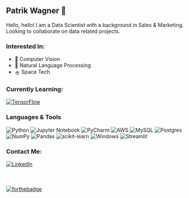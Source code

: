 ## Patrik Wagner :wave:
Hello, hello! I am a Data Scientist with a background in Sales & Marketing. Looking to collaborate on data related projects.

### Interested In:
- 👀 Computer Vision
- :green_book: Natural Language Processing
- :flying_saucer: Space Tech

### Currently Learning:
[![TensorFlow](https://badges.aleen42.com/src/tensorflow.svg)](https://tensorflow.org/)

### Languages & Tools

  ![Python](https://img.shields.io/badge/python-3670A0?style=for-the-badge&logo=python&logoColor=ffdd54)
  ![Jupyter Notebook](https://img.shields.io/badge/jupyter-%23FA0F00.svg?style=for-the-badge&logo=jupyter&logoColor=white)
  ![PyCharm](https://img.shields.io/badge/pycharm-143?style=for-the-badge&logo=pycharm&logoColor=black&color=black&labelColor=green)
  ![AWS](https://img.shields.io/badge/AWS-%23FF9900.svg?style=for-the-badge&logo=amazon-aws&logoColor=white)
  ![MySQL](https://img.shields.io/badge/mysql-%2300f.svg?style=for-the-badge&logo=mysql&logoColor=white)
  ![Postgres](https://img.shields.io/badge/postgres-%23316192.svg?style=for-the-badge&logo=postgresql&logoColor=white)
  ![NumPy](https://img.shields.io/badge/numpy-%23013243.svg?style=for-the-badge&logo=numpy&logoColor=white)
  ![Pandas](https://img.shields.io/badge/pandas-%23150458.svg?style=for-the-badge&logo=pandas&logoColor=white)
  ![scikit-learn](https://img.shields.io/badge/scikit--learn-%23F7931E.svg?style=for-the-badge&logo=scikit-learn&logoColor=white)
  ![Windows](https://img.shields.io/badge/Windows-0078D6?style=for-the-badge&logo=windows&logoColor=white)
  ![Streamlit](https://static.streamlit.io/badges/streamlit_badge_black_white.svg)

### Contact Me:
[![LinkedIn](https://img.shields.io/badge/LinkedIn-0077B5?style=for-the-badge&logo=linkedin&logoColor=white)](https://www.linkedin.com/in/pwagnerwork/)
\
\
\
\
[![forthebadge](https://forthebadge.com/images/badges/contains-tasty-spaghetti-code.svg)](https://forthebadge.com)
<!---
PatrikWagnerUK/PatrikWagnerUK is a ✨ special ✨ repository because its `README.md` (this file) appears on your GitHub profile.
You can click the Preview link to take a look at your changes.
--->
